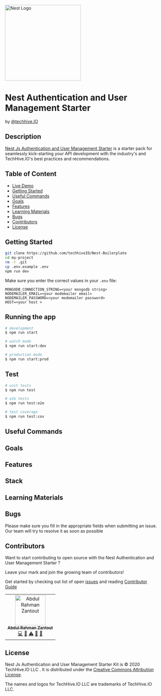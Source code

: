 <p align="left">
  <a href="https://techhive.io/" target="blank"><img src="https://www.techhive.io/static/brand/logo-masterclass.svg" width="250" alt="Nest Logo" /></a>
</p>
  

# Nest Authentication and User Management Starter 

by [@techhive.IO](https://www.techhive.io/)

## Description

[Nest Js Authentication and User Management Starter](https://github.com/techhiveIO/nest-authentication-and-user-management-starter) 
is a starter pack for seamlessly kick-starting your API development with the industry's 
and TechHive.IO's best practices and recommendations.

## Table of Content

- [Live Demo](https://techhive.io)
- [Getting Started](#setting-started)
- [Useful Commands](#useful-commands)
- [Goals](#goals)
- [Features](#features)
- [Learning Materials](#learning-materials)
- [Bugs](#bugs)
- [Contributors](#contributors)
- [License](#license)

## Getting Started

```bash
git clone https://github.com/techhiveIO/Nest-Boilerplate 
cd my-project
rm -r .git
cp .env.example .env
npm run dev
```


Make sure you enter the correct values in your `.env` file:

```
MONGODB_CONNECTION_STRING=<your mongodb string>
NODEMAILER_EMAIL=<your modemailer email>
NODEMAILER_PASSWORD=<your modemailer password>
HOST=<your host >
```

## Running the app

```bash
# development
$ npm run start

# watch mode
$ npm run start:dev

# production mode
$ npm run start:prod
```

## Test

```bash
# unit tests
$ npm run test

# e2e tests
$ npm run test:e2e

# test coverage
$ npm run test:cov
```

## Useful Commands

## Goals

## Features

## Stack

## Learning Materials

## Bugs

Please make sure you fill in the appropriate fields when submitting an issue. Our team will
try to resolve it as soon as possible

## Contributors

Want to start contributing to open source with the Nest Authentication and User Management Starter  ?

Leave your mark and join the growing team of contributors!

Get started by checking out list of open [issues](<(https://github.com/techhiveIO/nest-authentication-and-user-management-starter/issues)>)
and reading [Contributor Guide](https://github.com/techhiveIO/nest-authentication-and-user-management-starter/blob/master/CONTRIBUTING.md)

<!-- ALL-CONTRIBUTORS-LIST:START - Do not remove or modify this section -->
<!-- prettier-ignore-start -->
<!-- markdownlint-disable -->
<table>
  <tr>
    <td align="center"><a href="https://github.com/abedzantout"><img src="https://avatars3.githubusercontent.com/u/4046627?v=4" width="100px;" alt="Abdul Rahman Zantout"/><br /><sub><b>Abdul Rahman Zantout</b></sub></a><br /><a href="https://github.com/tomastrajan/angular-ngrx-material-starter/commits?author=abedzantout" title="Code">💻</a> <a href="https://github.com/tomastrajan/angular-ngrx-material-starter/commits?author=abedzantout" title="Documentation">📖</a> <a href="https://github.com/tomastrajan/angular-ngrx-material-starter/commits?author=abedzantout" title="Tests">⚠️</a> <a href="#design-abedzantout" title="Design">🎨</a> <a href="#blog-abedzantout" title="Blogposts">📝</a></td>
  </tr>
</table>

<!-- markdownlint-enable -->
<!-- prettier-ignore-end -->

<!-- ALL-CONTRIBUTORS-LIST:END -->

## License

Nest Js Authentication and User Management Starter Kit  is © 2020 TechHive.IO LLC . It is distributed under the [Creative Commons
Attribution License](http://creativecommons.org/licenses/by/4.0/).

The names and logos for TechHive.IO LLC are trademarks of TechHive.IO LLC.
